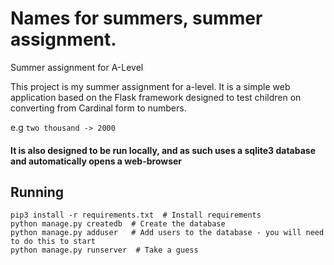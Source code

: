 # Names for summers, summer assignment.
Summer assignment for A-Level

This project is my summer assignment for a-level. It is a simple web application based on the Flask framework designed to test children on
converting from Cardinal form to numbers.

e.g `two thousand -> 2000`

#### It is also designed to be run locally, and as such uses a sqlite3 database and automatically opens a web-browser

## Running
```
pip3 install -r requirements.txt  # Install requirements
python manage.py createdb  # Create the database
python manage.py adduser   # Add users to the database - you will need to do this to start
python manage.py runserver  # Take a guess
```